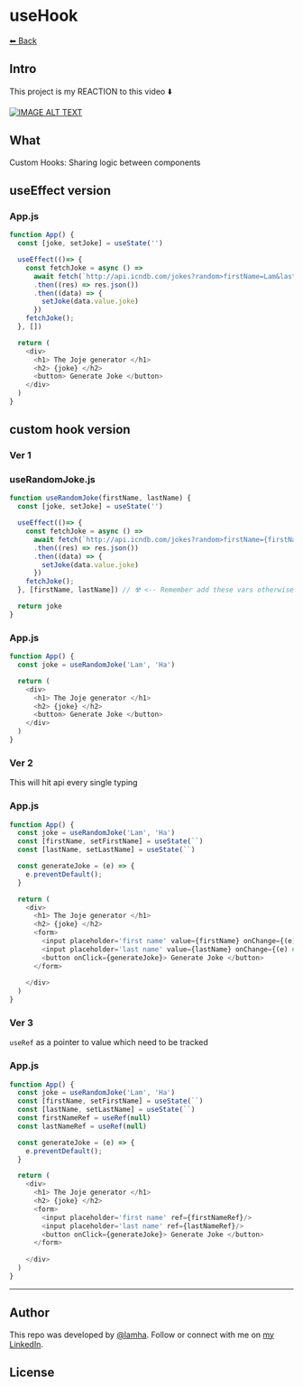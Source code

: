 # useHook

[⬅ Back](../README.md)


## Intro 
This project is my REACTION to this video ⬇️

<div>
  <a href="https://www.youtube.com/watch?v=nshyjApIovo"><img src="https://img.youtube.com/vi/nshyjApIovo/0.jpg" alt="IMAGE ALT TEXT"></a>
</div>

## What
Custom Hooks: Sharing logic between components 

## useEffect version 
### App.js 
```js
function App() {
  const [joke, setJoke] = useState('')

  useEffect(()=> {
    const fetchJoke = async () => 
      await fetch(`http://api.icndb.com/jokes?random>firstName=Lam&lastName=Ha`)
      .then((res) => res.json())
      .then((data) => {
        setJoke(data.value.joke)
      })
    fetchJoke();
  }, [])

  return (
    <div>
      <h1> The Joje generator </h1>
      <h2> {joke} </h2>
      <button> Generate Joke </button>
    </div>
  )
}
```

## custom hook version 
### Ver 1
### useRandomJoke.js
```js
function useRandomJoke(firstName, lastName) {
  const [joke, setJoke] = useState('')

  useEffect(()=> {
    const fetchJoke = async () => 
      await fetch(`http://api.icndb.com/jokes?random>firstName={firstName}&lastName={lastName}`)
      .then((res) => res.json())
      .then((data) => {
        setJoke(data.value.joke)
      })
    fetchJoke();
  }, [firstName, lastName]) // ☢️ <-- Remember add these vars otherwise got unexpected behaviors

  return joke
}
```
### App.js 
```js
function App() {
  const joke = useRandomJoke('Lam', 'Ha')

  return (
    <div>
      <h1> The Joje generator </h1>
      <h2> {joke} </h2>
      <button> Generate Joke </button>
    </div>
  )
}
```
### Ver 2
This will hit api every single typing 
### App.js 
```js
function App() {
  const joke = useRandomJoke('Lam', 'Ha')
  const [firstName, setFirstName] = useState(``)
  const [lastName, setLastName] = useState(``)

  const generateJoke = (e) => {
    e.preventDefault();
  }

  return (
    <div>
      <h1> The Joje generator </h1>
      <h2> {joke} </h2>
      <form>
        <input placeholder='first name' value={firstName} onChange={(e) => setFirstName(e.target.value)}/>
        <input placeholder='last name' value={lastName} onChange={(e) => setLastName(e.target.value)}/>
        <button onClick={generateJoke}> Generate Joke </button>
      </form>
      
    </div>
  )
}
```



### Ver 3
`useRef` as a pointer to value which need to be tracked 

### App.js 
```js
function App() {
  const joke = useRandomJoke('Lam', 'Ha')
  const [firstName, setFirstName] = useState(``)
  const [lastName, setLastName] = useState(``)
  const firstNameRef = useRef(null)
  const lastNameRef = useRef(null)

  const generateJoke = (e) => {
    e.preventDefault();
  }

  return (
    <div>
      <h1> The Joje generator </h1>
      <h2> {joke} </h2>
      <form>
        <input placeholder='first name' ref={firstNameRef}/>
        <input placeholder='last name' ref={lastNameRef}/>
        <button onClick={generateJoke}> Generate Joke </button>
      </form>
      
    </div>
  )
}
```

---
## Author

This repo was developed by [@lamha](https://github.com/HaLamUs). 
Follow or connect with me on [my LinkedIn](https://www.linkedin.com/in/lamhacs). 

## License
